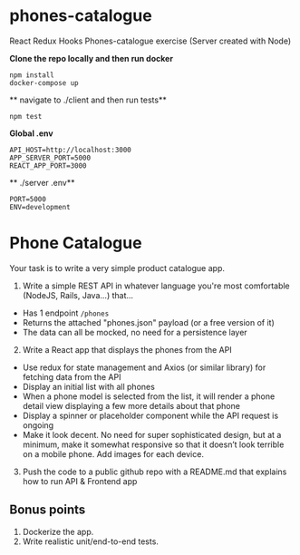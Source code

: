 # phones-catalogue


React Redux Hooks Phones-catalogue exercise (Server created with Node)

**Clone the repo locally and then run docker**
```
npm install
docker-compose up
```
** navigate to ./client and then run tests**
```
npm test
```

**Global .env**
```
API_HOST=http://localhost:3000
APP_SERVER_PORT=5000
REACT_APP_PORT=3000
```
** ./server .env**

```
PORT=5000
ENV=development

```

# Phone Catalogue
Your task is to write a very simple product catalogue app.

1. Write a simple REST API in whatever language you're most comfortable (NodeJS, Rails, Java...) that...
 - Has 1 endpoint `/phones`
 - Returns the attached "phones.json" payload (or a free version of it)
 - The data can all be mocked, no need for a persistence layer
2. Write a React app that displays the phones from the API
- Use redux for state management and Axios (or similar library) for fetching data from the API
- Display an initial list with all phones
- When a phone model is selected from the list, it will render a phone detail view displaying a few more details about that phone
- Display a spinner or placeholder component while the API request is ongoing
- Make it look decent. No need for super sophisticated design, but at a minimum, make it somewhat responsive so that it doesn’t look terrible on a mobile phone. Add images for each device.
3. Push the code to a public github repo with a README.md that explains how to run API & Frontend app

## Bonus points
1. Dockerize the app.
2. Write realistic unit/end-to-end tests.
